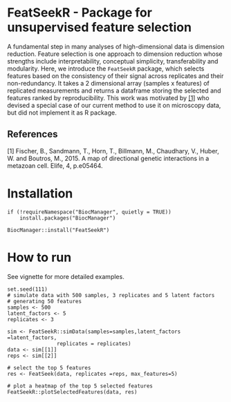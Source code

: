 # FeatSeekR - Package for unsupervised feature selection

A fundamental step in many analyses of high-dimensional data is dimension 
reduction. Feature selection is one approach to dimension reduction whose 
strengths include interpretability, conceptual simplicity, transferability 
and modularity.
Here, we introduce the `FeatSeekR` package, which selects features based on 
the consistency of their signal across replicates and their non-redundancy.
It takes a 2 dimensional array (samples x features) of replicated measurements
and returns a dataframe storing the selected and features ranked by 
reproducibility. This work was motivated by [[1]](#1) who devised a special case of
our current method to use it on microscopy data, but did not implement it as R package.

## References
<a id="1">[1]</a> 
Fischer, B., Sandmann, T., Horn, T., Billmann, M., Chaudhary, V., Huber, W. and Boutros, M., 2015. A map of directional genetic interactions in a metazoan cell. Elife, 4, p.e05464.

# Installation


```{r, eval=FALSE}
if (!requireNamespace("BiocManager", quietly = TRUE))
    install.packages("BiocManager")

BiocManager::install("FeatSeekR")
```


# How to run

See vignette for more detailed examples.

```{r}
set.seed(111)
# simulate data with 500 samples, 3 replicates and 5 latent factors 
# generating 50 features
samples <- 500
latent_factors <- 5
replicates <- 3

sim <- FeatSeekR::simData(samples=samples,latent_factors =latent_factors,
                replicates = replicates)
data <- sim[[1]]
reps <- sim[[2]]

# select the top 5 features
res <- FeatSeek(data, replicates =reps, max_features=5)

# plot a heatmap of the top 5 selected features 
FeatSeekR::plotSelectedFeatures(data, res)
```
